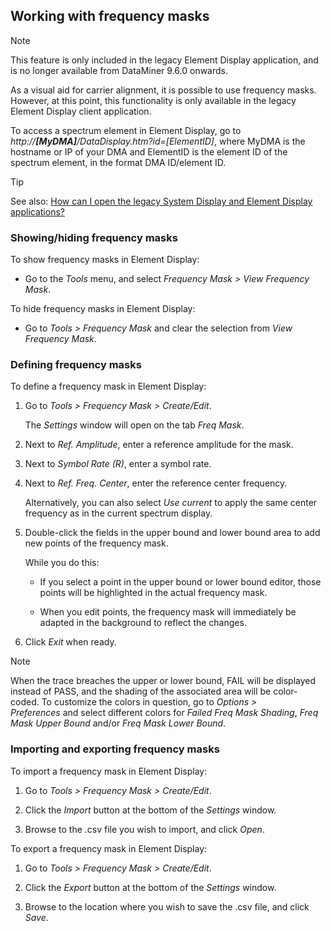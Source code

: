 ## Working with frequency masks

> [!NOTE]
> This feature is only included in the legacy Element Display application, and is no longer available from DataMiner 9.6.0 onwards.

As a visual aid for carrier alignment, it is possible to use frequency masks. However, at this point, this functionality is only available in the legacy Element Display client application.

To access a spectrum element in Element Display, go to *http://**\[MyDMA\]**/DataDisplay.htm?id=\[ElementID\]*, where MyDMA is the hostname or IP of your DMA and ElementID is the element ID of the spectrum element, in the format DMA ID/element ID.

> [!TIP]
> See also:
> [How can I open the legacy System Display and Element Display applications?](../../part_6/faq/DataMiner_client_applications.md#how-can-i-open-the-legacy-system-display-and-element-display-applications)

### Showing/hiding frequency masks

To show frequency masks in Element Display:

- Go to the *Tools* menu, and select *Frequency Mask \> View Frequency Mask*.

To hide frequency masks in Element Display:

- Go to *Tools \> Frequency Mask* and clear the selection from *View Frequency Mask*.

### Defining frequency masks

To define a frequency mask in Element Display:

1. Go to *Tools \> Frequency Mask \> Create/Edit*.

    The *Settings* window will open on the tab *Freq Mask*.

2. Next to *Ref. Amplitude*, enter a reference amplitude for the mask.

3. Next to *Symbol Rate (R)*, enter a symbol rate.

4. Next to *Ref. Freq. Center*, enter the reference center frequency.

    Alternatively, you can also select *Use current* to apply the same center frequency as in the current spectrum display.

5. Double-click the fields in the upper bound and lower bound area to add new points of the frequency mask.

    While you do this:

    - If you select a point in the upper bound or lower bound editor, those points will be highlighted in the actual frequency mask.

    - When you edit points, the frequency mask will immediately be adapted in the background to reflect the changes.

6. Click *Exit* when ready.

> [!NOTE]
> When the trace breaches the upper or lower bound, FAIL will be displayed instead of PASS, and the shading of the associated area will be color-coded. To customize the colors in question, go to *Options \> Preferences* and select different colors for *Failed Freq Mask Shading*, *Freq Mask Upper Bound* and/or *Freq Mask Lower Bound*.

### Importing and exporting frequency masks

To import a frequency mask in Element Display:

1. Go to *Tools \> Frequency Mask \> Create/Edit*.

2. Click the *Import* button at the bottom of the *Settings* window.

3. Browse to the .csv file you wish to import, and click *Open*.

To export a frequency mask in Element Display:

1. Go to *Tools \> Frequency Mask \> Create/Edit*.

2. Click the *Export* button at the bottom of the *Settings* window.

3. Browse to the location where you wish to save the .csv file, and click *Save*.
